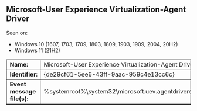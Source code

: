 ## Microsoft-User Experience Virtualization-Agent Driver

Seen on:
* Windows 10 (1607, 1703, 1709, 1803, 1809, 1903, 1909, 2004, 20H2)
* Windows 11 (21H2)

<table border="1" class="docutils">
  <tbody>
    <tr>
      <td><b>Name:</b></td>
      <td>Microsoft-User Experience Virtualization-Agent Driver</td>
    </tr>
    <tr>
      <td><b>Identifier:</b></td>
      <td>{de29cf61-5ee6-43ff-9aac-959c4e13cc6c}</td>
    </tr>
    <tr>
      <td><b>Event message file(s):</b></td>
      <td>%systemroot%\system32\microsoft.uev.agentdriverevents.dll</td>
    </tr>
  </tbody>
</table>

&nbsp;

